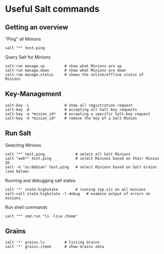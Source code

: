 Useful Salt commands
====================

Getting an overview
-------------------


"Ping" all Minions
```
salt "*" test.ping
```

Query Salt for Minions
```
salt-run manage.up         # show what Minions are up
salt-run manage.down       # show what Minions are down
salt-rum manage.status     # shows the online/offline status of Minions
```

Key-Management
--------------


```
salt-key -L                # show all registration request
salt-key -A                # accepting all Salt key requests
salt-key -a *minion_id*    # accepting a specific Salt-key request
salt-key -d *minion_id*    # remove the key of a Salt Minion
```

Run Salt
--------


Selecting Minions
```
salt "*" test.ping              # select all Salt Minions
salt "web*" test.ping           # select Minions based on their Minion ID
salt -G "os:Debian" test.ping   # select Minions based on Salt Grains (see below)
```

Running and debugging salt states
```
salt '*' state.highstate        # running top.sls on all minions
salt-call state.highstate -l debug   # examine output of errors on minions
```

Run shell commands
```
salt "*" cmd.run "ls -lisa /home"
```


Grains
------


```
salt '*' grains.ls         # listing Grains
salt '*' grains.items      # show Grains data
```


